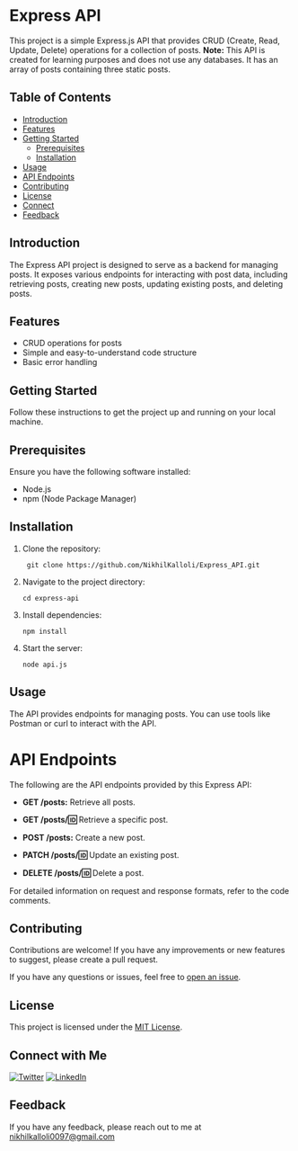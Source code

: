 # Express API

This project is a simple Express.js API that provides CRUD (Create, Read, Update, Delete) operations for a collection of posts.
**Note:** This API is created for learning purposes and does not use any databases. It has an array of posts containing three static posts.

## Table of Contents
- [Introduction](#introduction)
- [Features](#features)
- [Getting Started](#getting-started)
  - [Prerequisites](#prerequisites)
  - [Installation](#installation)
- [Usage](#usage)
- [API Endpoints](#api-endpoints)
- [Contributing](#contributing)
- [License](#license)
- [Connect](#connect-with-me)
- [Feedback](#feedback)

## Introduction

The Express API project is designed to serve as a backend for managing posts. It exposes various endpoints for interacting with post data, including retrieving posts, creating new posts, updating existing posts, and deleting posts.

## Features

- CRUD operations for posts
- Simple and easy-to-understand code structure
- Basic error handling

## Getting Started

Follow these instructions to get the project up and running on your local machine.

## Prerequisites

Ensure you have the following software installed:

- Node.js
- npm (Node Package Manager)

## Installation

1. Clone the repository:

   ```
    git clone https://github.com/NikhilKalloli/Express_API.git
   ```

2. Navigate to the project directory:
    ```
    cd express-api
    ```
3. Install dependencies:
    ```
    npm install
    ```
4. Start the server:
    ```
    node api.js
    ```

## Usage
The API provides endpoints for managing posts. You can use tools like Postman or curl to interact with the API.   

# API Endpoints

The following are the API endpoints provided by this Express API:

- **GET /posts:** Retrieve all posts.

- **GET /posts/:id:** Retrieve a specific post.

- **POST /posts:** Create a new post.

- **PATCH /posts/:id:** Update an existing post.

- **DELETE /posts/:id:** Delete a post.

For detailed information on request and response formats, refer to the code comments.

## Contributing

Contributions are welcome! If you have any improvements or new features to suggest, please create a pull request.

If you have any questions or issues, feel free to [open an issue](https://github.com/NikhilKalloli/Express_API/issues).


## License

This project is licensed under the [MIT License](LICENSE).


## Connect with Me

[![Twitter](https://img.shields.io/badge/Twitter-1DA1F2?style=for-the-badge&logo=twitter&logoColor=white)](https://twitter.com/NikhilKalloli)
[![LinkedIn](https://img.shields.io/badge/LinkedIn-0A66C2?style=for-the-badge&logo=linkedin&logoColor=white)](https://www.linkedin.com/in/nikhil-kalloli-a6ab2a25b/)

## Feedback

If you have any feedback, please reach out to me at nikhilkalloli0097@gmail.com

